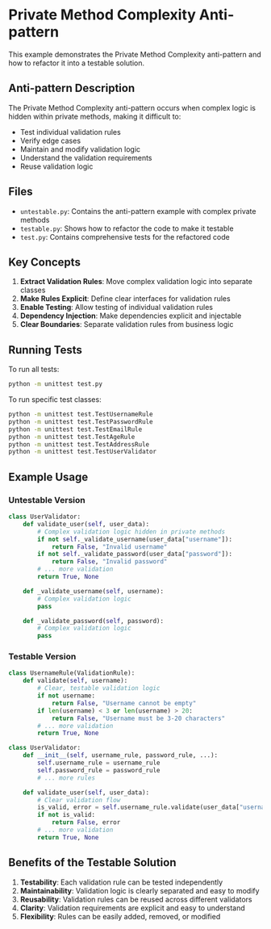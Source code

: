 # Private Method Complexity Anti-pattern

This example demonstrates the Private Method Complexity anti-pattern and how to refactor it into a testable solution.

## Anti-pattern Description

The Private Method Complexity anti-pattern occurs when complex logic is hidden within private methods, making it difficult to:

- Test individual validation rules
- Verify edge cases
- Maintain and modify validation logic
- Understand the validation requirements
- Reuse validation logic

## Files

- `untestable.py`: Contains the anti-pattern example with complex private methods
- `testable.py`: Shows how to refactor the code to make it testable
- `test.py`: Contains comprehensive tests for the refactored code

## Key Concepts

1. **Extract Validation Rules**: Move complex validation logic into separate classes
2. **Make Rules Explicit**: Define clear interfaces for validation rules
3. **Enable Testing**: Allow testing of individual validation rules
4. **Dependency Injection**: Make dependencies explicit and injectable
5. **Clear Boundaries**: Separate validation rules from business logic

## Running Tests

To run all tests:

```bash
python -m unittest test.py
```

To run specific test classes:

```bash
python -m unittest test.TestUsernameRule
python -m unittest test.TestPasswordRule
python -m unittest test.TestEmailRule
python -m unittest test.TestAgeRule
python -m unittest test.TestAddressRule
python -m unittest test.TestUserValidator
```

## Example Usage

### Untestable Version

```python
class UserValidator:
    def validate_user(self, user_data):
        # Complex validation logic hidden in private methods
        if not self._validate_username(user_data["username"]):
            return False, "Invalid username"
        if not self._validate_password(user_data["password"]):
            return False, "Invalid password"
        # ... more validation
        return True, None

    def _validate_username(self, username):
        # Complex validation logic
        pass

    def _validate_password(self, password):
        # Complex validation logic
        pass
```

### Testable Version

```python
class UsernameRule(ValidationRule):
    def validate(self, username):
        # Clear, testable validation logic
        if not username:
            return False, "Username cannot be empty"
        if len(username) < 3 or len(username) > 20:
            return False, "Username must be 3-20 characters"
        # ... more validation
        return True, None

class UserValidator:
    def __init__(self, username_rule, password_rule, ...):
        self.username_rule = username_rule
        self.password_rule = password_rule
        # ... more rules

    def validate_user(self, user_data):
        # Clear validation flow
        is_valid, error = self.username_rule.validate(user_data["username"])
        if not is_valid:
            return False, error
        # ... more validation
        return True, None
```

## Benefits of the Testable Solution

1. **Testability**: Each validation rule can be tested independently
2. **Maintainability**: Validation logic is clearly separated and easy to modify
3. **Reusability**: Validation rules can be reused across different validators
4. **Clarity**: Validation requirements are explicit and easy to understand
5. **Flexibility**: Rules can be easily added, removed, or modified
